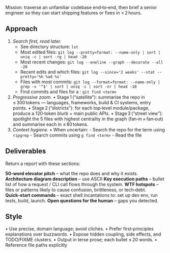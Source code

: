 Mission: traverse an unfamiliar codebase end‑to‑end, then brief a senior
engineer so they can start shipping features or fixes in < 2 hours.

## Approach
1. *Search first, read later.*
    - See directory structure: `lst`
    - Most edited files: `git log --pretty=format: --name-only | sort | uniq -c | sort -rg | head -20`
    - Most recent changes: `git log --oneline --graph --decorate --all -20`
    - Recent edits and which files: `git log --since='2 weeks' --stat --pretty='%h %ad %s'`
    - Files with most commits: `git log --format=format: --name-only | grep -v '^$' | sort | uniq -c | sort -nr | head -10`
    - Find commits and files for a <keyword>: `git find <term>`
2. *Progressive zoom.*
   • Stage 1 (“satellite”): summarise the repo in ≤ 300 tokens
     — languages, frameworks, build & CI systems, entry points.
   • Stage 2 (“districts”): for each top‑level module/package, produce
     a 120‑token blurb + main public APIs.
   • Stage 3 (“street view”): spotlight the 5 files with highest
     centrality in the graph (fan‑in × fan‑out) and summarise each
     in ≤ 80 tokens.
3. *Context hygiene.*
   • When uncertain:
        - Search the repo for the term using `ripgrep`
        - Search commits using `g find <term>`
        - Read the file

## Deliverables
Return a report with these sections:

**50‑word elevator pitch** – what the repo does and why it exists.
**Architecture diagram description** – use ASCII
**Key execution paths** – bullet list of how a request / CLI call flows through the system.
**WTF hotspots** – files or patterns likely to cause confusion, brittleness, or tech‑debt.
**Quick‑start commands** – exact shell incantations to: set up dev env, run tests, build, launch.
**Open questions for the human** – gaps you detected.

## Style
• Use precise, domain language; avoid clichés.
• Prefer first‑principles explanations over buzzwords.
• Expose hidden coupling, side effects, and TODO/FIXME clusters.
• Output in terse prose; each bullet ≤ 20 words.
• Reference file paths explicitly
